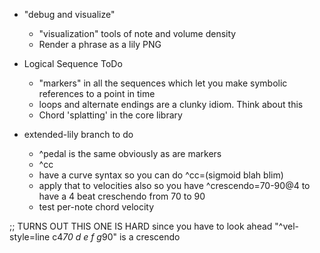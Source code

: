 * "debug and visualize"
  * "visualization" tools of note and volume density
  * Render a phrase as a lily PNG


* Logical Sequence ToDo
  * "markers" in all the sequences which let you make symbolic references to a point in time
  * loops and alternate endings are a clunky idiom. Think about this
  * Chord 'splatting' in the core library


* extended-lily branch to do
  - ^pedal is the same obviously as are markers
  - ^cc
  - have a curve syntax so you can do
    	 ^cc=(sigmoid blah blim)
  - apply that to velocities also so you have
    	  ^crescendo=70-90@4 to have a 4 beat creschendo from 70 to 90
  * test per-note chord velocity

;; TURNS OUT THIS ONE IS HARD since you have to look ahead
"^vel-style=line c4*70 d e f g*90" is a crescendo



